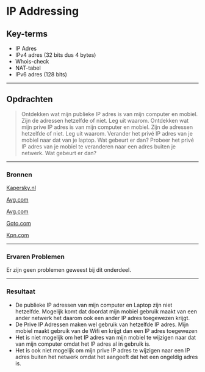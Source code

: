 # IP Addressing

## Key-terms
- IP Adres
- IPv4 adres (32 bits dus 4 bytes)
- Whois-check
- NAT-tabel 
- IPv6 adres (128 bits)

---
## Opdrachten
> Ontdekken wat mijn publieke IP adres is van mijn computer en mobiel. Zijn de adressen hetzelfde of niet. Leg uit waarom.
> Ontdekken wat mijn prive IP adres is van mijn computer en mobiel. Zijn de adressen hetzelfde of niet. Leg uit waarom.
> Verander het privé IP adres van je mobiel naar dat van je laptop. Wat gebeurt er dan?
> Probeer het privé IP adres van je mobiel te veranderen naar een adres buiten je netwerk. Wat gebeurt er dan?
---

### Bronnen

[Kapersky.nl](https://www.kaspersky.nl/resource-center/definitions/what-is-an-ip-address)

[Avg.com](https://www.avg.com/nl/signal/ipv4-vs-ipv6)

[Avg.com](https://www.avg.com/nl/signal/public-vs-private-ip-address#:~:text=Openbare%20IP%2Dadressen%20worden%20gebruikt,gebruikt%20op%20een%20lokaal%20netwerk.)

[Goto.com](https://www.goto.com/nl/resources/glossary/nat)

[Kpn.com](https://www.kpn.com/zakelijk/blog/dynamisch-of-statisch-ip-adres-dit-zijn-de-verschillen.htm)



---

### Ervaren Problemen

Er zijn geen problemen geweest bij dit onderdeel.

---
### Resultaat

- De publieke IP adressen van mijn computer en Laptop zijn niet hetzelfde. 
Mogelijk komt dat doordat mijn mobiel gebruik maakt van een ander netwerk het daarom ook een ander IP adres toegewezen krijgt.
- De Prive IP Adressen maken wel gebruik van hetzelfde IP adres.
Mijn mobiel maakt gebruik van de Wifi en krijgt dan een IP adres toegewezen
- Het is niet mogelijk om het IP adres van mijn mobiel te wijzigen naar dat van mijn computer omdat het IP adres al in gebruik is.
- Het is ook niet mogelijk om mijn prive IP adres te wijzigen naar een IP adres buiten het netwerk omdat het aangeeft dat het een ongeldig adres is.